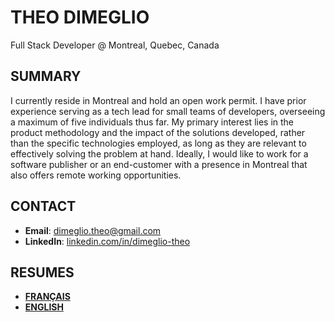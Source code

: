 # THEO DIMEGLIO

Full Stack Developer @ Montreal, Quebec, Canada

## SUMMARY

I currently reside in Montreal and hold an open work permit. 
I have prior experience serving as a tech lead for small teams of developers, overseeing a maximum of five individuals thus far. 
My primary interest lies in the product methodology and the impact of the solutions developed, rather than the specific technologies employed, as long as they are relevant to effectively solving the problem at hand. 
Ideally, I would like to work for a software publisher or an end-customer with a presence in Montreal that also offers remote working opportunities.

## CONTACT

- **Email**: 	dimeglio.theo@gmail.com
- **LinkedIn**: [linkedin.com/in/dimeglio-theo](linkedin.com/in/dimeglio-theo)

## RESUMES

- [**FRANÇAIS**](resumes/Theo%20DIMEGLIO%20-%20FR.md)
- [**ENGLISH**](resumes/Theo%20DIMEGLIO%20-%20EN.md)
